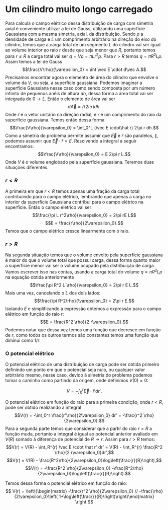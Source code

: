 # Um cilindro muito longo carregado

Para calcula o campo elétrico dessa distribuição de carga com simetria axial é conveniente utilizar a lei de Gauss, utilizando uma superfície Gaussiana com a mesma simetria, axial, da distribuição. 
Sendo $\rho$ a densidade de carga e $L$ um comprimento arbitrário na direção do eixo do cilindro, temos que a carga total de um segmento $L$ do cilindro vai ser igual ao volume interior ao raio $r$  desde que seja menor que $R$, portanto temos para $r \leq R$ a carga total vai ser $q = V\rho = \pi L r^2\rho$. 
Para $r > R$ temos $q = \pi R^2 L\rho$.  
Assim temos a lei de Gauss $$\frac{V\rho}{\varepsilon_0} = \int \vec E \cdot d\vec A.$$ Precisamos encontrar agora o elemento de área do cilindro que envolve o volume da $V$, ou seja, a superfície gaussiana. Podemos imaginar a superfície Gaussiana nesse caso como sendo composta por um número infinito de pequenos anéis de altura $dh$, dessa forma a área total vai ser integrada de $0\rightarrow L$. Então o elemento de área vai ser $$d\vec A = \hat r (2 \pi r)dh.$$ Onde $\hat r$ é o vetor unitário na direção radial, e $r$ é um comprimento do raio da superfície gaussiana. Temos então dessa forma 
$$\frac{V\rho}{\varepsilon_0} = \int_0^L (\vec E \cdot\hat r) 2\pi r dh.$$
Como a simetria do problema permite assumir que $\vec E$ e $\hat  r$ são paralelos, $\parallel$, podemos assumir que $\vec E \cdot \hat r = E$. Resolvendo a integral a seguir encontramos: $$\frac{V\rho}{\varepsilon_0} = E 2\pi r L.$$ Onde $V$ é o volume englobado pela superfície gaussiana. Teremos duas situações diferentes. 
### $r < R$
A primeira em que $r < R$ temos apenas uma fração da carga total contribuindo para o campo elétrico, lembrando que apenas a carga no interior da superfície Gaussiana contribui para o campo elétrico na superfície. Então o campo elétrico vai ser 
$$\frac{\pi L r^2\rho}{\varepsilon_0} = 2\pi rE L$$$$E = \frac{r\rho}{2\varepsilon_0}.$$Temos que o campo elétrico cresce linearmente com o raio. 
### $r > R$
Na segunda situação temos que o volume envolto pela superfície gaussiana é maior do que o volume total que possui carga, dessa forma quanto maior a superfície menor vai ser o volume ocupado pela distribuição de carga. Vamos escrever isso nas contas, usando a carga total do volume $q = \pi R^2 L \rho$ na equação obtida anteriormente $$\frac{\pi R^2 L \rho}{\varepsilon_0} = 2\pi r E L.$$ Mais uma vez, cancelando o $L$ dos dois lados: $$\frac{\pi R^2\rho}{\varepsilon_0} = 2\pi r E.$$ Isolando $E$ e simplificando a expressão obtemos a expressão para o campo elétrico em função do raio $r$:
$$E = \frac{R^2 \rho}{2 r\varepsilon_0}.$$
Podemos notar que dessa vez temos uma função que decresce em função de $r$, como todos os outros termos são constantes temos uma função que diminui como $1/r$.
### O potencial elétrico 
O potencial elétrico de uma distribuição de carga pode ser obtida primeiro definindo um ponto em que o potencial seja nulo, ou qualquer valor arbitrário mesmo, nesse caso, devido à simetria do problema podemos tomar o caminho como partindo da origem, onde definimos $V(0)=0$:

$$V = -\int_0^r \vec E\cdot\hat r'dr'.$$

O potencial elétrico em função do raio para a primeira condição, onde $r < R$, pode ser obtido realizando a integral 
$$V(r) = -\int_0^r \frac{r'\rho}{2\varepsilon_0} dr' = -\frac{r^2 \rho}{2\varepsilon_0}.$$
Para a segunda parte temos que considerar que a partir do raio $r=R$ a função muda, portanto a integral é igual ao potencial anterior avaliado em $V(R)$ somado à diferença de potencial de $R \rightarrow r$. Assim para $r > R$ temos: $$V(r) = V(R) - \int_R^{r} \vec E \cdot \hat r' dr' = V(R) - \int_R^{r} \frac{R^2 \rho}{2 r\varepsilon_0}dr',$$
$$V(r) = V(R) - \frac{R^2\rho}{2\varepsilon_0}\log\left(\frac{r}{R}\right),$$
$$V(r) = -\frac{R^2 \rho}{2\varepsilon_0} -\frac{R^2\rho}{2\varepsilon_0}\log\left(\frac{r}{R}\right).$$

Temos dessa forma o potencial elétrico em função do raio:
$$ V(r) = \left\{\begin{matrix} -\frac{r^2 \rho}{2\varepsilon_0} // -\frac{\rho}{2\varepsilon_0}\left( 1+\log\left(\frac{r}{R}\right)\right)\end{matrix} \right.$$
